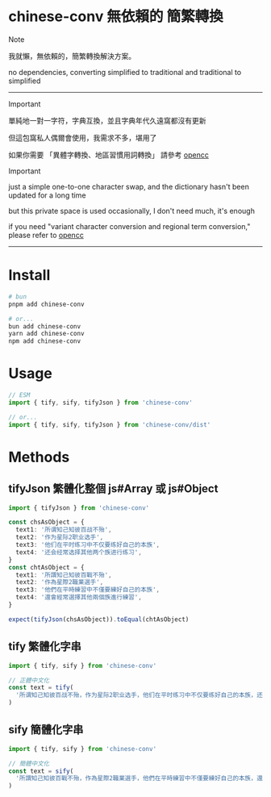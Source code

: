 # chinese-conv 無依賴的 簡繁轉換

> [!NOTE]
>
> 我就懶，無依賴的，簡繁轉換解決方案。
>
> no dependencies, converting simplified to traditional and traditional to simplified

---

> [!IMPORTANT]
>
> 單純地一對一字符，字典互換，並且字典年代久遠窩都沒有更新
>
> 但這包窩私人偶爾會使用，我需求不多，堪用了
>
> 如果你需要 「異體字轉換、地區習慣用詞轉換」 請參考 [opencc](https://www.npmjs.com/package/opencc)

> [!IMPORTANT]
>
> just a simple one-to-one character swap, and the dictionary hasn't been updated for a long time
>
> but this private space is used occasionally, I don't need much, it's enough
>
> if you need "variant character conversion and regional term conversion," please refer to [opencc](https://www.npmjs.com/package/opencc)

---

# Install

```sh
# bun
pnpm add chinese-conv

# or...
bun add chinese-conv
yarn add chinese-conv
npm add chinese-conv
```

# Usage

```ts
// ESM
import { tify, sify, tifyJson } from 'chinese-conv'

// or...
import { tify, sify, tifyJson } from 'chinese-conv/dist'
```

# Methods

## tifyJson 繁體化整個 js#Array 或 js#Object

```ts
import { tifyJson } from 'chinese-conv'

const chsAsObject = {
  text1: '所谓知己知彼百战不殆',
  text2: '作为星际2职业选手',
  text3: '他们在平时练习中不仅要练好自己的本族',
  text4: '还会经常选择其他两个族进行练习',
}
const chtAsObject = {
  text1: '所謂知己知彼百戰不殆',
  text2: '作為星際2職業選手',
  text3: '他們在平時練習中不僅要練好自己的本族',
  text4: '還會經常選擇其他兩個族進行練習',
}

expect(tifyJson(chsAsObject)).toEqual(chtAsObject)
```

## tify 繁體化字串

```ts
import { tify, sify } from 'chinese-conv'

// 正體中文化
const text = tify(
  '所谓知己知彼百战不殆，作为星际2职业选手，他们在平时练习中不仅要练好自己的本族，还会经常选择其他两个族进行练习，这样可以更加了解本族之外两个种族的运营流程、弱点、真空期等。因此不只有Flash，全世界许多职业选手都会在练习时偶尔使用下别的种族，这也是他们众多练习手段的一种。',
)
```

## sify 簡體化字串

```ts
import { tify, sify } from 'chinese-conv'

// 簡體中文化
const text = sify(
  '所謂知己知彼百戰不殆，作為星際2職業選手，他們在平時練習中不僅要練好自己的本族，還會經常選擇其他兩個族進行練習，這樣可以更加了解本族之外兩個種族的運營流程、弱點、真空期等。因此不只有Flash，全世界許多職業選手都會在練習時偶爾使用下別的種族，這也是他們眾多練習手段的一種。',
)
```
